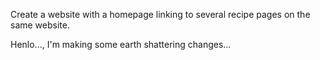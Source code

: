 Create a website with a homepage linking to several recipe pages
on the same website.

Henlo...,
I'm making some earth shattering changes...